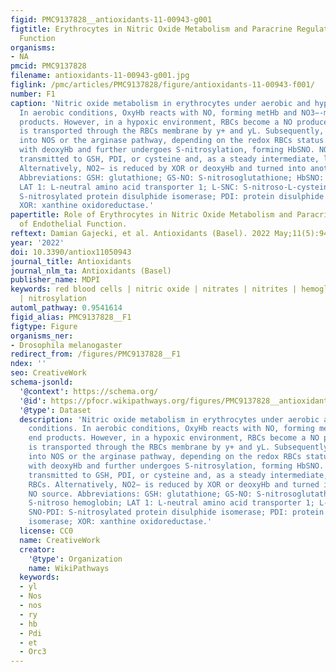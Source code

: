 ```yaml
---
figid: PMC9137828__antioxidants-11-00943-g001
figtitle: Erythrocytes in Nitric Oxide Metabolism and Paracrine Regulation of Endothelial
  Function
organisms:
- NA
pmcid: PMC9137828
filename: antioxidants-11-00943-g001.jpg
figlink: /pmc/articles/PMC9137828/figure/antioxidants-11-00943-f001/
number: F1
caption: 'Nitric oxide metabolism in erythrocytes under aerobic and hypoxic conditions.
  In aerobic conditions, OxyHb reacts with NO, forming metHb and NO3−-metabolic end
  products. However, in a hypoxic environment, RBCs become a NO producer. L-arginine
  is transported through the RBCs membrane by y+ and yL. Subsequently, it is incorporated
  into NOS or the arginase pathway, depending on the redox RBCs status. NO reacts
  with deoxyHb and further undergoes S-nitrosylation, forming HbSNO. NO is finally
  transmitted to GSH, PDI, or cysteine and, as a steady intermediate, leaves the RBCs.
  Alternatively, NO2− is reduced by XOR or deoxyHb and turned into another NO source.
  Abbreviations: GSH: glutathione; GS-NO: S-nitrosoglutathione; HbSNO: S-nitroso hemoglobin;
  LAT 1: L-neutral amino acid transporter 1; L-SNC: S-nitroso-L-cysteine; SNO-PDI:
  S-nitrosylated protein disulphide isomerase; PDI: protein disulphide isomerase;
  XOR: xanthine oxidoreductase.'
papertitle: Role of Erythrocytes in Nitric Oxide Metabolism and Paracrine Regulation
  of Endothelial Function.
reftext: Damian Gajecki, et al. Antioxidants (Basel). 2022 May;11(5):943.
year: '2022'
doi: 10.3390/antiox11050943
journal_title: Antioxidants
journal_nlm_ta: Antioxidants (Basel)
publisher_name: MDPI
keywords: red blood cells | nitric oxide | nitrates | nitrites | hemoglobin | endothelium
  | nitrosylation
automl_pathway: 0.9541614
figid_alias: PMC9137828__F1
figtype: Figure
organisms_ner:
- Drosophila melanogaster
redirect_from: /figures/PMC9137828__F1
ndex: ''
seo: CreativeWork
schema-jsonld:
  '@context': https://schema.org/
  '@id': https://pfocr.wikipathways.org/figures/PMC9137828__antioxidants-11-00943-g001.html
  '@type': Dataset
  description: 'Nitric oxide metabolism in erythrocytes under aerobic and hypoxic
    conditions. In aerobic conditions, OxyHb reacts with NO, forming metHb and NO3−-metabolic
    end products. However, in a hypoxic environment, RBCs become a NO producer. L-arginine
    is transported through the RBCs membrane by y+ and yL. Subsequently, it is incorporated
    into NOS or the arginase pathway, depending on the redox RBCs status. NO reacts
    with deoxyHb and further undergoes S-nitrosylation, forming HbSNO. NO is finally
    transmitted to GSH, PDI, or cysteine and, as a steady intermediate, leaves the
    RBCs. Alternatively, NO2− is reduced by XOR or deoxyHb and turned into another
    NO source. Abbreviations: GSH: glutathione; GS-NO: S-nitrosoglutathione; HbSNO:
    S-nitroso hemoglobin; LAT 1: L-neutral amino acid transporter 1; L-SNC: S-nitroso-L-cysteine;
    SNO-PDI: S-nitrosylated protein disulphide isomerase; PDI: protein disulphide
    isomerase; XOR: xanthine oxidoreductase.'
  license: CC0
  name: CreativeWork
  creator:
    '@type': Organization
    name: WikiPathways
  keywords:
  - yl
  - Nos
  - nos
  - ry
  - hb
  - Pdi
  - et
  - Orc3
---
```

